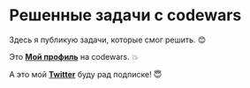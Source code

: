 # Решенные задачи с codewars

Здесь я публикую задачи, которые смог решить. :blush:

Это [**Мой профиль**](https://www.codewars.com/users/ShkilyaDenis) на codewars. :boom:

А это мой [**Twitter**](https://x.com/ShkilyaDenis) буду рад подписке! :innocent:
